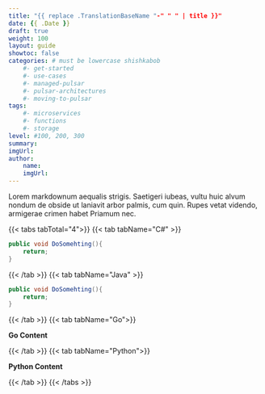 ```yaml
---
title: "{{ replace .TranslationBaseName "-" " " | title }}"
date: {{ .Date }}
draft: true
weight: 100
layout: guide
showtoc: false
categories: # must be lowercase shishkabob
    #- get-started
    #- use-cases
    #- managed-pulsar
    #- pulsar-architectures
    #- moving-to-pulsar
tags:
    #- microservices
    #- functions
    #- storage
level: #100, 200, 300
summary:
imgUrl:
author:
    name:
    imgUrl:
---
```


Lorem markdownum aequalis strigis. Saetigeri iubeas, vultu huic alvum nondum
de obside ut laniavit arbor palmis, cum quin. Rupes vetat videndo, armigerae
crimen habet Priamum nec.

{{< tabs tabTotal="4">}}
{{< tab tabName="C#" >}}

```csharp
public void DoSomehting(){
    return;
}
```

{{< /tab >}}
{{< tab tabName="Java" >}}

```java
public void DoSomehting(){
    return;
}
```

{{< /tab >}}
{{< tab tabName="Go">}}

**Go Content**

{{< /tab >}}
{{< tab tabName="Python">}}

**Python Content**

{{< /tab >}}
{{< /tabs >}}